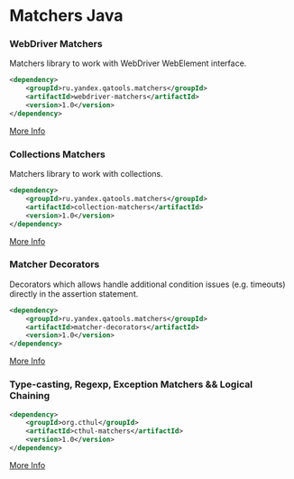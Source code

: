 # Matchers Java

### WebDriver Matchers
Matchers library to work with WebDriver WebElement interface.
```xml
<dependency>
    <groupId>ru.yandex.qatools.matchers</groupId>
    <artifactId>webdriver-matchers</artifactId>
    <version>1.0</version>
</dependency>
```

[More Info](https://github.com/yandex-qatools/matchers-java/tree/master/webdriver-matchers)

### Collections Matchers
Matchers library to work with collections.
```xml
<dependency>
    <groupId>ru.yandex.qatools.matchers</groupId>
    <artifactId>collection-matchers</artifactId>
    <version>1.0</version>
</dependency>
```

[More Info](https://github.com/yandex-qatools/matchers-java/tree/master/collection-matchers)

### Matcher Decorators
Decorators which allows handle additional condition issues (e.g. timeouts) directly in the assertion statement.
```xml
<dependency>
    <groupId>ru.yandex.qatools.matchers</groupId>
    <artifactId>matcher-decorators</artifactId>
    <version>1.0</version>
</dependency>
```
[More Info](https://github.com/yandex-qatools/matchers-java/tree/master/matcher-decorators)


### Type-casting, Regexp, Exception Matchers && Logical Chaining

```xml
<dependency>
    <groupId>org.cthul</groupId>
    <artifactId>cthul-matchers</artifactId>
    <version>1.0</version>
</dependency>
```
[More Info](https://github.com/derari/cthul/wiki/Matchers#string-matchers)
